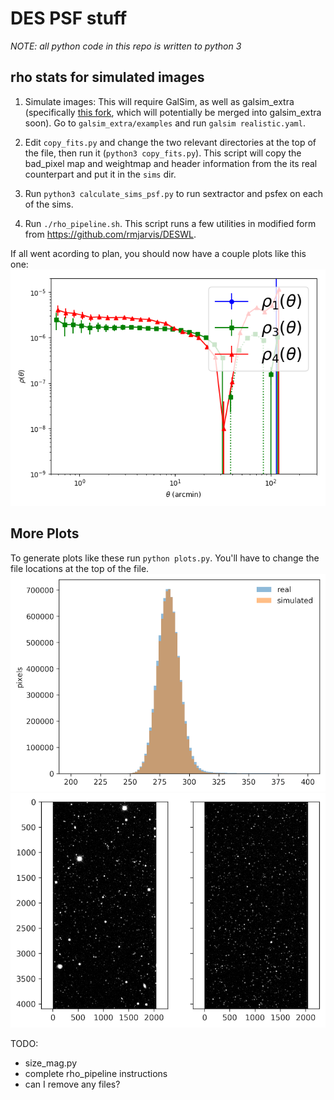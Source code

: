 DES PSF stuff
=============

*NOTE: all python code in this repo is written to python 3*

rho stats for simulated images
------------------------------

1. Simulate images: This will require GalSim, as well as galsim_extra (specifically [this fork](https://github.com/ajwheeler/galsim_extra), which will potentially be merged into galsim_extra soon). Go to `galsim_extra/examples` and run `galsim realistic.yaml`.

2. Edit `copy_fits.py` and change the two relevant directories at the top of the file, then run it (`python3 copy_fits.py`).  This script will copy the bad_pixel map and weightmap and header information from the its real counterpart and put it in the `sims` dir.

3. Run `python3 calculate_sims_psf.py` to run sextractor and psfex on each of the sims.

4. Run `./rho_pipeline.sh`.  This script runs a few utilities in modified form from https://github.com/rmjarvis/DESWL.

If all went acording to plan, you should now have a couple plots like this one:
![rho1](https://raw.githubusercontent.com/ajwheeler/deswlpsf/master/figures/rho1_all_%5Bb'r'%5D.png "rho1")

More Plots
----------
To generate plots like these run `python plots.py`.  You'll have to change the file locations at the top of the file.
![histogram](https://raw.githubusercontent.com/ajwheeler/deswlpsf/master/figures/histogram.png "histogram")
![image](https://raw.githubusercontent.com/ajwheeler/deswlpsf/master/figures/image.png "image")

TODO:
- size_mag.py
- complete rho_pipeline instructions
- can I remove any files?
